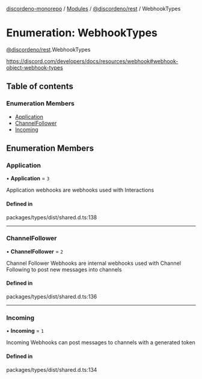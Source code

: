 [discordeno-monorepo](../README.md) / [Modules](../modules.md) / [@discordeno/rest](../modules/discordeno_rest.md) / WebhookTypes

# Enumeration: WebhookTypes

[@discordeno/rest](../modules/discordeno_rest.md).WebhookTypes

https://discord.com/developers/docs/resources/webhook#webhook-object-webhook-types

## Table of contents

### Enumeration Members

- [Application](discordeno_rest.WebhookTypes.md#application)
- [ChannelFollower](discordeno_rest.WebhookTypes.md#channelfollower)
- [Incoming](discordeno_rest.WebhookTypes.md#incoming)

## Enumeration Members

### Application

• **Application** = `3`

Application webhooks are webhooks used with Interactions

#### Defined in

packages/types/dist/shared.d.ts:138

---

### ChannelFollower

• **ChannelFollower** = `2`

Channel Follower Webhooks are internal webhooks used with Channel Following to post new messages into channels

#### Defined in

packages/types/dist/shared.d.ts:136

---

### Incoming

• **Incoming** = `1`

Incoming Webhooks can post messages to channels with a generated token

#### Defined in

packages/types/dist/shared.d.ts:134
